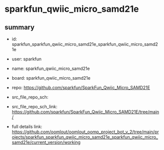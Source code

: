 # sparkfun_qwiic_micro_samd21e
 
## summary 
* id: sparkfun_sparkfun_qwiic_micro_samd21e_sparkfun_qwiic_micro_samd21e
* user: sparkfun
* name: sparkfun_qwiic_micro_samd21e
* board: sparkfun_qwiic_micro_samd21e
* repo: https://github.com/sparkfun/SparkFun_Qwiic_Micro_SAMD21E



* src_file_repo_sch: 
* src_file_repo_sch_link: https://github.com/sparkfun/SparkFun_Qwiic_Micro_SAMD21E/tree/main/
* full details link: https://github.com/oomlout/oomlout_oomp_project_bot_v_2/tree/main/projects/sparkfun_sparkfun_qwiic_micro_samd21e_sparkfun_qwiic_micro_samd21e/current_version/working  







